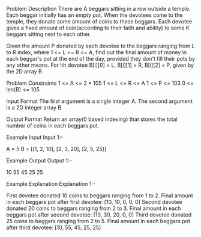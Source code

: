 Problem Description
There are A beggars sitting in a row outside a temple. Each beggar initially has an empty pot. When the devotees come to the temple, they donate some amount of coins to these beggars. Each devotee gives a fixed amount of coin(according to their faith and ability) to some K beggars sitting next to each other.

Given the amount P donated by each devotee to the beggars ranging from L to R index, where 1 <= L <= R <= A, find out the final amount of money in each beggar's pot at the end of the day, provided they don't fill their pots by any other means.
For ith devotee B[i][0] = L, B[i][1] = R, B[i][2] = P, given by the 2D array B



Problem Constraints
1 <= A <= 2 * 105
1 <= L <= R <= A
1 <= P <= 103
0 <= len(B) <= 105



Input Format
The first argument is a single integer A.
The second argument is a 2D integer array B.



Output Format
Return an array(0 based indexing) that stores the total number of coins in each beggars pot.



Example Input
Input 1:-

A = 5
B = [[1, 2, 10], [2, 3, 20], [2, 5, 25]]



Example Output
Output 1:-

10 55 45 25 25



Example Explanation
Explanation 1:-

First devotee donated 10 coins to beggars ranging from 1 to 2. Final amount in each beggars pot after first devotee: [10, 10, 0, 0, 0]
Second devotee donated 20 coins to beggars ranging from 2 to 3. Final amount in each beggars pot after second devotee: [10, 30, 20, 0, 0]
Third devotee donated 25 coins to beggars ranging from 2 to 5. Final amount in each beggars pot after third devotee: [10, 55, 45, 25, 25]
